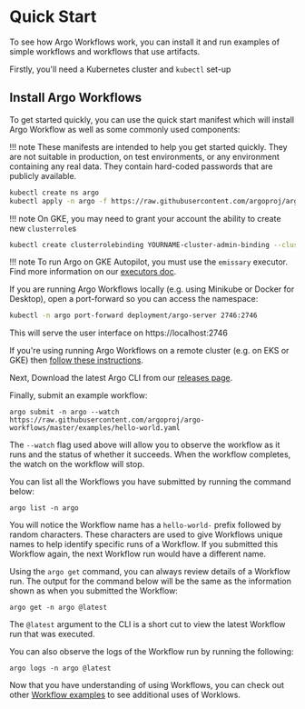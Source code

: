 # Quick Start

To see how Argo Workflows work, you can install it and run examples of simple workflows and workflows that use artifacts.

Firstly, you'll need a Kubernetes cluster and `kubectl` set-up

## Install Argo Workflows

To get started quickly, you can use the quick start manifest which will install Argo Workflow as well as some commonly used components:

!!! note
    These manifests are intended to help you get started quickly. They are not suitable in production, on test environments, or any environment containing any real data. They contain hard-coded passwords that are publicly available.

```sh
kubectl create ns argo
kubectl apply -n argo -f https://raw.githubusercontent.com/argoproj/argo-workflows/master/manifests/quick-start-postgres.yaml
```

!!! note
    On GKE, you may need to grant your account the ability to create new `clusterrole`s

```sh
kubectl create clusterrolebinding YOURNAME-cluster-admin-binding --clusterrole=cluster-admin --user=YOUREMAIL@gmail.com
```

!!! note
    To run Argo on GKE Autopilot, you must use the `emissary` executor. Find more information on our [executors doc](workflow-executors.md).

If you are running Argo Workflows locally (e.g. using Minikube or Docker for Desktop), open a port-forward so you can access the namespace:

```sh
kubectl -n argo port-forward deployment/argo-server 2746:2746
```

This will serve the user interface on https://localhost:2746

If you're using running Argo Workflows on a remote cluster (e.g. on EKS or GKE) then [follow these instructions](argo-server.md#access-the-argo-workflows-ui). 

Next, Download the latest Argo CLI from our [releases page](https://github.com/argoproj/argo-workflows/releases/latest).

Finally, submit an example workflow:  

`argo submit -n argo --watch https://raw.githubusercontent.com/argoproj/argo-workflows/master/examples/hello-world.yaml`

The `--watch` flag used above will allow you to observe the workflow as it runs and the status of whether it succeeds. 
When the workflow completes, the watch on the workflow will stop.

You can list all the Workflows you have submitted by running the command below:

`argo list -n argo`

You will notice the Workflow name has a `hello-world-` prefix followed by random characters. These characters are used 
to give Workflows unique names to help identify specific runs of a Workflow. If you submitted this Workflow again, 
the next Workflow run would have a different name.

Using the `argo get` command, you can always review details of a Workflow run. The output for the command below will 
be the same as the information shown as when you submitted the Workflow:

`argo get -n argo @latest`

The `@latest` argument to the CLI is a short cut to view the latest Workflow run that was executed. 

You can also observe the logs of the Workflow run by running the following:

`argo logs -n argo @latest`

Now that you have understanding of using Workflows, you can check out other [Workflow examples](https://github.com/argoproj/argo-workflows/blob/master/examples/README.md) to see additional uses of Worklows.
